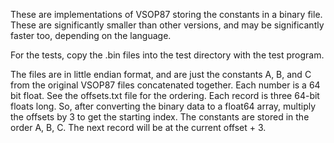 These are implementations of VSOP87 storing the constants in a binary file.  These are significantly smaller than other versions, and may be significantly faster too, depending on the language.

For the tests, copy the .bin files into the test directory with the test program.

The files are in little endian format, and are just the constants A, B, and C from the original VSOP87 files concatenated together.  Each number is a 64 bit float.  See the offsets.txt file for the ordering.  Each record is three 64-bit floats long.  So, after converting the binary data to a float64 array, multiply the offsets by 3 to get the starting index.  The constants are stored in the order A, B, C.  The next record will be at the current offset + 3.